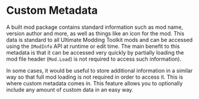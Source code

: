 ﻿Custom Metadata
===============

A built mod package contains standard information such as mod name, version author and more, as well as things like an icon for the mod. This data is standard to all Ultimate Modding Toolkit mods and can be accessed using the `IModInfo` API at runtime or edit time. The main benefit to this metadata is that it can be accessed very quickly by partially loading the mod file header (`Mod.Load`) is not required to access such information). 

In some cases, it would be useful to store additional information in a similar way so that full mod loading is not required in order to access it. This is where custom metadata comes in. This feature allows you to optionally include any amount of custom data in an easy way. 
